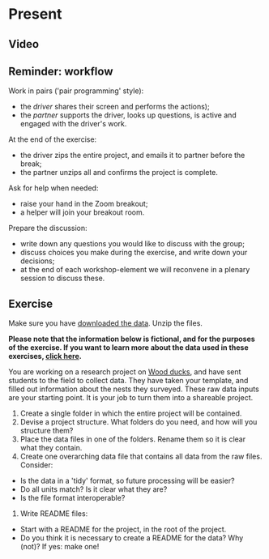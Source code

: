 # Present

## Video

<!--
Testing video embedding:
<iframe width="1280" height="720" src="https://www.youtube.com/embed/vgYS-F8opgE" frameborder="0" allow="accelerometer; autoplay; encrypted-media; gyroscope; picture-in-picture" allowfullscreen></iframe>

Testing video embedding 2:
<iframe width="560" height="315" src="https://www.youtube.com/embed/vgYS-F8opgE" title="YouTube video player" frameborder="0" allow="accelerometer; autoplay; clipboard-write; encrypted-media; gyroscope; picture-in-picture" allowfullscreen></iframe>
-->

## Reminder: workflow

Work in pairs ('pair programming' style):

- the *driver* shares their screen and performs the actions);
- the *partner* supports the driver, looks up questions, is active and engaged
    with the driver's work.

At the end of the exercise:

- the driver zips the entire project, and emails it to partner before the break;
- the partner unzips all and confirms the project is complete.

Ask for help when needed:

- raise your hand in the Zoom breakout;
- a helper will join your breakout room.

Prepare the discussion:

- write down any questions you would like to discuss with the group;
- discuss choices you make during the exercise, and write down your decisions;
- at the end of each workshop-element we will reconvene in a plenary session to
  discuss these.

## Exercise

Make sure you have [downloaded the
data](https://github.com/escience-academy/2021-06-03-DCC-project-management/raw/main/data/datafiles.zip).
Unzip the files.

**Please note that the information below is fictional, and for the purposes of
the exercise. If you want to learn more about the data used in these exercises,
[click here](data/README.md).**

You are working on a research project on [Wood
ducks](https://en.wikipedia.org/wiki/Wood_duck), and have sent students to the
field to collect data. They have taken your template, and filled out information
about the nests they surveyed. These raw data inputs are your starting point. It
is your job to turn them into a shareable project.

1. Create a single folder in which the entire project will be contained.
1. Devise a project structure. What folders do you need, and how will you
   structure them?
1. Place the data files in one of the folders. Rename them so it is clear what
   they contain.
1. Create one overarching data file that contains all data from the raw files.
   Consider:
  - Is the data in a 'tidy' format, so future processing will be easier?
  - Do all units match? Is it clear what they are?
  - Is the file format interoperable?
1. Write README files:
  - Start with a README for the project, in the root of the project.
  - Do you think it is necessary to create a README for the data? Why (not)? If
    yes: make one!
